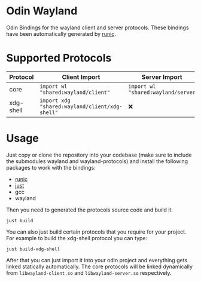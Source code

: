 # Odin Wayland

Odin Bindings for the wayland client and server protocols. These bindings have been automatically generated by [runic](https://github.com/Samudevv/runic).

# Supported Protocols

| Protocol  | Client Import                                  | Server Import                      |
| --------  | ---------------------------------------------- | ---------------------------------- |
| core      | `import wl "shared:wayland/client"`            | `import wl "shared:wayland/server` |
| xdg-shell | `import xdg "shared:wayland/client/xdg-shell"` |              ❌                    |

# Usage

Just copy or clone the repository into your codebase (make sure to include the submodules wayland and wayland-protocols) and install the following packages to work with the bindings:

+ [runic](https://github.com/Samudevv/runic)
+ [just](https://just.systems)
+ gcc
+ wayland

Then you need to generated the protocols source code and build it:

```console
just build
```

You can also just build certain protocols that you require for your project. For example to build the xdg-shell protocol you can type:

```console
just build-xdg-shell
```

After that you can just import it into your odin project and everything gets linked statically automatically. The core protocols will be linked dynamically from `libwayland-client.so` and `libwayland-server.so` respectively.
